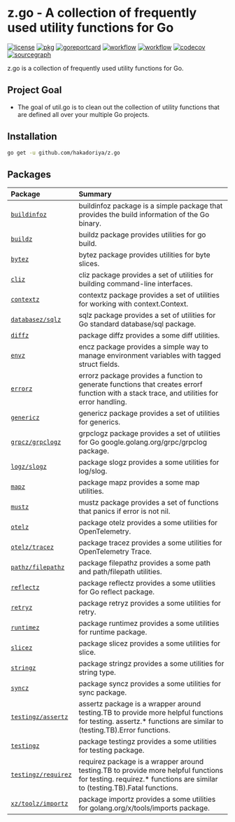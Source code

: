# z.go - A collection of frequently used utility functions for Go

[![license](https://img.shields.io/github/license/hakadoriya/z.go)](LICENSE)
[![pkg](https://pkg.go.dev/badge/github.com/hakadoriya/z.go)](https://pkg.go.dev/github.com/hakadoriya/z.go)
[![goreportcard](https://goreportcard.com/badge/github.com/hakadoriya/z.go)](https://goreportcard.com/report/github.com/hakadoriya/z.go)
[![workflow](https://github.com/hakadoriya/z.go/workflows/go-lint/badge.svg)](https://github.com/hakadoriya/z.go/tree/main)
[![workflow](https://github.com/hakadoriya/z.go/workflows/go-test/badge.svg)](https://github.com/hakadoriya/z.go/tree/main)
[![codecov](https://codecov.io/gh/hakadoriya/z.go/branch/main/graph/badge.svg?token=4UML9FB7BX)](https://codecov.io/gh/hakadoriya/z.go)
[![sourcegraph](https://sourcegraph.com/github.com/hakadoriya/z.go/-/badge.svg)](https://sourcegraph.com/github.com/hakadoriya/z.go)

z.go is a collection of frequently used utility functions for Go.

## Project Goal

- The goal of util.go is to clean out the collection of utility functions that are defined all over your multiple Go projects.

## Installation

```bash
go get -u github.com/hakadoriya/z.go
```

## Packages

<!-- CODE GENERATED BY UPDATE-README. DO NOT EDIT. GO PACKAGE CONTENT START -->

| Package | Summary |
|:--------|:--------|
| [`buildinfoz`](./buildinfoz) | buildinfoz package is a simple package that provides the build information of the Go binary. |
| [`buildz`](./buildz) | buildz package provides utilities for go build. |
| [`bytez`](./bytez) | bytez package provides utilities for byte slices. |
| [`cliz`](./cliz) | cliz package provides a set of utilities for building command-line interfaces. |
| [`contextz`](./contextz) | contextz package provides a set of utilities for working with context.Context. |
| [`databasez/sqlz`](./databasez/sqlz) | sqlz package provides a set of utilities for Go standard database/sql package. |
| [`diffz`](./diffz) | package diffz provides a some diff utilities. |
| [`envz`](./envz) | encz package provides a simple way to manage environment variables with tagged struct fields. |
| [`errorz`](./errorz) | errorz package provides a function to generate functions that creates errorf function with a stack trace, and utilities for error handling. |
| [`genericz`](./genericz) | genericz package provides a set of utilities for generics. |
| [`grpcz/grpclogz`](./grpcz/grpclogz) | grpclogz package provides a set of utilities for Go google.golang.org/grpc/grpclog package. |
| [`logz/slogz`](./logz/slogz) | package slogz provides a some utilities for log/slog. |
| [`mapz`](./mapz) | package mapz provides a some map utilities. |
| [`mustz`](./mustz) | mustz package provides a set of functions that panics if error is not nil. |
| [`otelz`](./otelz) | package otelz provides a some utilities for OpenTelemetry. |
| [`otelz/tracez`](./otelz/tracez) | package tracez provides a some utilities for OpenTelemetry Trace. |
| [`pathz/filepathz`](./pathz/filepathz) | package filepathz provides a some path and path/filepath utilities. |
| [`reflectz`](./reflectz) | package reflectz provides a some utilities for Go reflect package. |
| [`retryz`](./retryz) | package retryz provides a some utilities for retry. |
| [`runtimez`](./runtimez) | package runtimez provides a some utilities for runtime package. |
| [`slicez`](./slicez) | package slicez provides a some utilities for slice. |
| [`stringz`](./stringz) | package stringz provides a some utilities for string type. |
| [`syncz`](./syncz) | package syncz provides a some utilities for sync package. |
| [`testingz/assertz`](./testingz/assertz) | assertz package is a wrapper around testing.TB to provide more helpful functions for testing. assertz.* functions are similar to (testing.TB).Error functions. |
| [`testingz`](./testingz) | package testingz provides a some utilities for testing package. |
| [`testingz/requirez`](./testingz/requirez) | requirez package is a wrapper around testing.TB to provide more helpful functions for testing. requirez.* functions are similar to (testing.TB).Fatal functions. |
| [`xz/toolz/importz`](./xz/toolz/importz) | package importz provides a some utilities for golang.org/x/tools/imports package. |

<!-- CODE GENERATED BY UPDATE-README. DO NOT EDIT. GO PACKAGE CONTENT END -->
